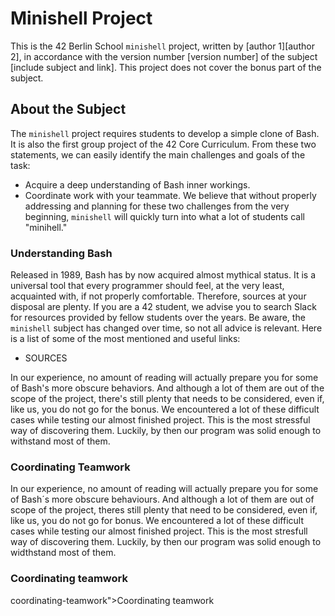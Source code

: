 # Minishell Project

This is the 42 Berlin School `minishell` project, written by [author 1][author 2], in accordance with the version number [version number] of the subject [include subject and link]. This project does not cover the bonus part of the subject.

## About the Subject

The `minishell` project requires students to develop a simple clone of Bash. It is also the first group project of the 42 Core Curriculum. From these two statements, we can easily identify the main challenges and goals of the task:

- Acquire a deep understanding of Bash inner workings.
- Coordinate work with your teammate. We believe that without properly addressing and planning for these two challenges from the very beginning, `minishell` will quickly turn into what a lot of students call "minihell."

### Understanding Bash

Released in 1989, Bash has by now acquired almost mythical status. It is a universal tool that every programmer should feel, at the very least, acquainted with, if not properly comfortable. Therefore, sources at your disposal are plenty. If you are a 42 student, we advise you to search Slack for resources provided by fellow students over the years. Be aware, the `minishell` subject has changed over time, so not all advice is relevant. Here is a list of some of the most mentioned and useful links:

- SOURCES

In our experience, no amount of reading will actually prepare you for some of Bash's more obscure behaviors. And although a lot of them are out of the scope of the project, there's still plenty that needs to be considered, even if, like us, you do not go for the bonus. We encountered a lot of these difficult cases while testing our almost finished project. This is the most stressful way of discovering them. Luckily, by then our program was solid enough to withstand most of them.

### Coordinating Teamwork

<p>In our experience, no amount of reading will actually prepare you for some of Bash´s more obscure behaviours. And although a lot of them are out of scope of the project, theres still plenty that need to be considered, even if, like us, you do not go for bonus.
We encountered a lot of these difficult cases while testing our almost finished project. This is the most stresfull way of discovering them. Luckily, by then our program was solid enough to widthstand most of them. </p>
<h3 id="coordinating-teamwork">Coordinating teamwork</h3>
coordinating-teamwork">Coordinating teamwork</h3>
